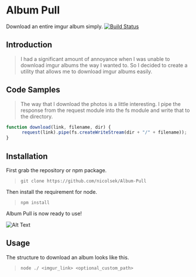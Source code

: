 # Album Pull
Download an entire imgur album simply. [![Build Status](https://travis-ci.org/nicolsek/Album-Pull.svg?branch=master)](https://travis-ci.org/nicolsek/Album-Pull)

## Introduction

> I had a significant amount of annoyance when I was unable to download imgur albums the way I wanted to. So I decided to create a utility that allows me to download imgur albums easily. 

## Code Samples

> The way that I download the photos is a little interesting. I pipe the response from the request module into the fs module and write that to the directory.
```javascript
function download(link, filename, dir) {
      request(link).pipe(fs.createWriteStream(dir + "/" + filename));
}
```

## Installation

First grab the repository or npm package.
> `git clone https://github.com/nicolsek/Album-Pull`

Then install the requirement for node.
> `npm install`

Album Pull is now ready to use!

![Alt Text](https://media.giphy.com/media/4tHeTWcjmRRII/giphy.gif)

## Usage

The structure to download an album looks like this.
> `node ./ <imgur_link> <optional_custom_path>`

